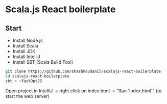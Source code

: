 # Scala.js React boilerplate

## Start

* Install Node.js
* Install Scala
* Install JDK
* Install IntelliJ
* Install SBT (Scala Build Tool)

```sh
git clone https://github.com/shashkovdanil/scalajs-react-boilerplate
cd scalajs-react-boilerplate
sbt > ~fastOptJS
```

Open project in IntelliJ -> right click on index.html -> "Run 'index.html'" (to start the web server)
